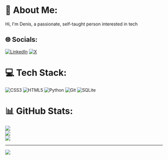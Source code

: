 # 💫 About Me:
Hi, I'm Denis, a passionate, self-taught person interested  in tech 


## 🌐 Socials:
[![LinkedIn](https://img.shields.io/badge/LinkedIn-%230077B5.svg?logo=linkedin&logoColor=white)](https://linkedin.com/in/linkedin.com/in/denis-podhorec-542625153) [![X](https://img.shields.io/badge/X-black.svg?logo=X&logoColor=white)](https://x.com/https://x.com/@DPodhorec) 

# 💻 Tech Stack:
![CSS3](https://img.shields.io/badge/css3-%231572B6.svg?style=for-the-badge&logo=css3&logoColor=white) ![HTML5](https://img.shields.io/badge/html5-%23E34F26.svg?style=for-the-badge&logo=html5&logoColor=white) ![Python](https://img.shields.io/badge/python-3670A0?style=for-the-badge&logo=python&logoColor=ffdd54) ![Git](https://img.shields.io/badge/git-%23F05033.svg?style=for-the-badge&logo=git&logoColor=white) ![SQLite](https://img.shields.io/badge/sqlite-%2307405e.svg?style=for-the-badge&logo=sqlite&logoColor=white) 
# 📊 GitHub Stats:
![](https://github-readme-stats.vercel.app/api?username=Dendop&theme=dark&hide_border=false&include_all_commits=false&count_private=false)<br/>
![](https://nirzak-streak-stats.vercel.app/?user=Dendop&theme=dark&hide_border=false)<br/>
![](https://github-readme-stats.vercel.app/api/top-langs/?username=Dendop&theme=dark&hide_border=false&include_all_commits=false&count_private=false&layout=compact)

---
[![](https://visitcount.itsvg.in/api?id=Dendop&icon=0&color=0)](https://visitcount.itsvg.in)

<!-- Proudly created with GPRM ( https://gprm.itsvg.in ) -->
